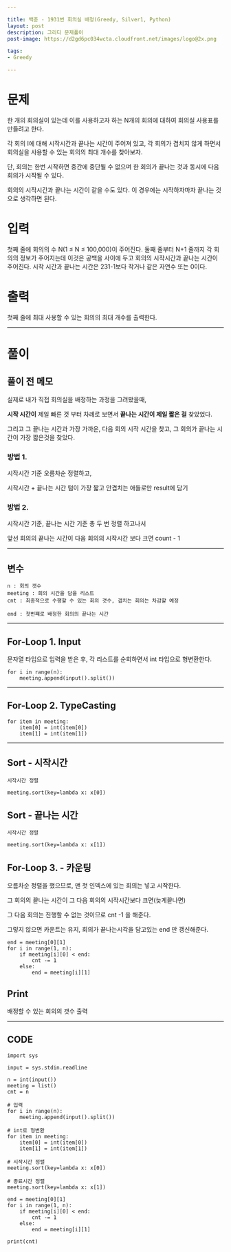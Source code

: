 ```yaml
---

title: 백준 - 1931번 회의실 배정(Greedy, Silver1, Python) 
layout: post
description: 그리디 문제풀이
post-image: https://d2gd6pc034wcta.cloudfront.net/images/logo@2x.png

tags:
- Greedy

---
```



# 문제

한 개의 회의실이 있는데 이를 사용하고자 하는 N개의 회의에 대하여 회의실 사용표를 만들려고 한다. 

각 회의 I에 대해 시작시간과 끝나는 시간이 주어져 있고, 각 회의가 겹치지 않게 하면서 회의실을 사용할 수 있는 회의의 최대 개수를 찾아보자. 

단, 회의는 한번 시작하면 중간에 중단될 수 없으며 한 회의가 끝나는 것과 동시에 다음 회의가 시작될 수 있다.

회의의 시작시간과 끝나는 시간이 같을 수도 있다. 이 경우에는 시작하자마자 끝나는 것으로 생각하면 된다.


# 입력

첫째 줄에 회의의 수 N(1 ≤ N ≤ 100,000)이 주어진다. 둘째 줄부터 N+1 줄까지 각 회의의 정보가 주어지는데 이것은 공백을 사이에 두고 회의의 시작시간과 끝나는 시간이 주어진다. 시작 시간과 끝나는 시간은 231-1보다 작거나 같은 자연수 또는 0이다.


# 출력

첫째 줄에 최대 사용할 수 있는 회의의 최대 개수를 출력한다.

---


# 풀이

## 풀이 전 메모

실제로 내가 직접 회의실을 배정하는 과정을 그려봤을때, 

**시작 시간이** 제일 빠른 것 부터 차례로 보면서 **끝나는 시간이 제일 짧은 걸** 찾았었다.

그리고 그 끝나는 시간과 가장 가까운, 다음 회의 시작 시간을 찾고, 그 회의가 끝나는 시간이 가장 짧은것을 찾았다.


### 방법 1.

시작시간 기준 오름차순 정렬하고,

시작시간 + 끝나는 시간 텀이 가장 짧고 안겹치는 애들로만 result에 담기

### 방법 2.

시작시간 기준, 끝나는 시간 기준 총 두 번 정렬 하고나서

앞선 회의의 끝나는 시간이 다음 회의의 시작시간 보다 크면 count - 1

---

## 변수

    n : 회의 갯수
    meeting : 회의 시간을 담을 리스트
    cnt : 최종적으로 수행할 수 있는 회의 갯수, 겹치는 회의는 차감할 예정

    end : 첫번쨰로 배정한 회의의 끝나는 시간

---

## For-Loop 1. Input

문자열 타입으로 입력을 받은 후, 각 리스트를 순회하면서 int 타입으로 형변환한다.

    for i in range(n):
        meeting.append(input().split())

---

## For-Loop 2. TypeCasting

    for item in meeting:
        item[0] = int(item[0])
        item[1] = int(item[1])

---

## Sort - 시작시간

    시작시간 정렬
    
    meeting.sort(key=lambda x: x[0])


## Sort - 끝나는 시간

    시작시간 정렬
    
    meeting.sort(key=lambda x: x[1])

## For-Loop 3. - 카운팅

오름차순 정렬을 했으므로, 맨 첫 인덱스에 있는 회의는 넣고 시작한다.

그 회의의 끝나는 시간이 그 다음 회의의 시작시간보다 크면(늦게끝나면)

그 다음 회의는 진행할 수 없는 것이므로 cnt -1 을 해준다.

그렇지 않으면 카운트는 유지, 회의가 끝나는시각을 담고있는 end 만 갱신해준다.

    end = meeting[0][1]
    for i in range(1, n):
        if meeting[i][0] < end:
            cnt -= 1
        else:
            end = meeting[i][1]


## Print

배정할 수 있는 회의의 갯수 출력

---

## CODE


    import sys
    
    input = sys.stdin.readline
    
    n = int(input())
    meeting = list()
    cnt = n
    
    # 입력
    for i in range(n):
        meeting.append(input().split())
    
    # int로 형변환
    for item in meeting:
        item[0] = int(item[0])
        item[1] = int(item[1])
    
    # 시작시간 정렬
    meeting.sort(key=lambda x: x[0])
    
    # 종료시간 정렬
    meeting.sort(key=lambda x: x[1])
    
    end = meeting[0][1]
    for i in range(1, n):
        if meeting[i][0] < end:
            cnt -= 1
        else:
            end = meeting[i][1]
    
    print(cnt)